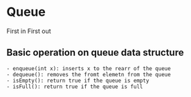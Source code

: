 # Queue
First in First out
## Basic operation on queue data structure 
    - enqueue(int x): inserts x to the rearr of the queue
    - dequeue(): removes the fromt elemetn from the queue 
    - isEmpty(): return true if the queue is empty
    - isFull(): return true if the queue is full

